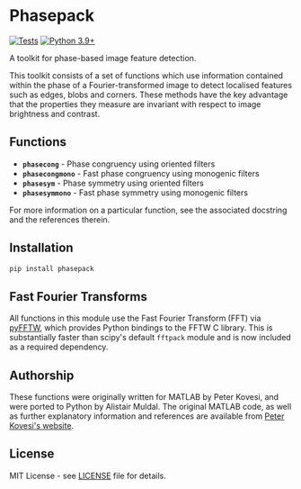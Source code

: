 # Phasepack

[![Tests](https://github.com/WHOIGit/phasepack/workflows/Tests/badge.svg)](https://github.com/WHOIGit/phasepack/actions/workflows/tests.yml)
[![Python 3.9+](https://img.shields.io/badge/python-3.9+-blue.svg)](https://www.python.org/downloads/)

A toolkit for phase-based image feature detection.

This toolkit consists of a set of functions which use information contained within the phase of a Fourier-transformed image to detect localised features such as edges, blobs and corners. These methods have the key advantage that the properties they measure are invariant with respect to image brightness and contrast.

## Functions

- **`phasecong`** - Phase congruency using oriented filters
- **`phasecongmono`** - Fast phase congruency using monogenic filters  
- **`phasesym`** - Phase symmetry using oriented filters
- **`phasesymmono`** - Fast phase symmetry using monogenic filters

For more information on a particular function, see the associated docstring and the references therein.

## Installation

```bash
pip install phasepack
```

## Fast Fourier Transforms

All functions in this module use the Fast Fourier Transform (FFT) via [pyFFTW](http://hgomersall.github.io/pyFFTW/), which provides Python bindings to the FFTW C library. This is substantially faster than scipy's default `fftpack` module and is now included as a required dependency.

## Authorship

These functions were originally written for MATLAB by Peter Kovesi, and were ported to Python by Alistair Muldal. The original MATLAB code, as well as further explanatory information and references are available from [Peter Kovesi's website](http://www.csse.uwa.edu.au/~pk/Research/MatlabFns/index.html#phasecong).

## License

MIT License - see [LICENSE](LICENSE) file for details.